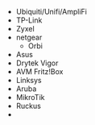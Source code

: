 - Ubiquiti/Unifi/AmpliFi
- TP-Link
- Zyxel
- netgear
  - Orbi
- Asus
- Drytek Vigor
- AVM Fritz!Box
- Linksys
- Aruba
- MikroTik
- Ruckus
- 
